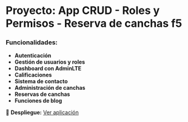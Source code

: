 # Proyecto: App CRUD - Roles y Permisos - Reserva de canchas f5

### Funcionalidades:  
- **Autenticación**  
- **Gestión de usuarios y roles**  
- **Dashboard con AdminLTE**  
- **Calificaciones**  
- **Sistema de contacto**  
- **Administración de canchas**  
- **Reservas de canchas**  
- **Funciones de blog**  

🔗 **Despliegue:** [Ver aplicación](https://futapp.sergiorios.com.ar/)

